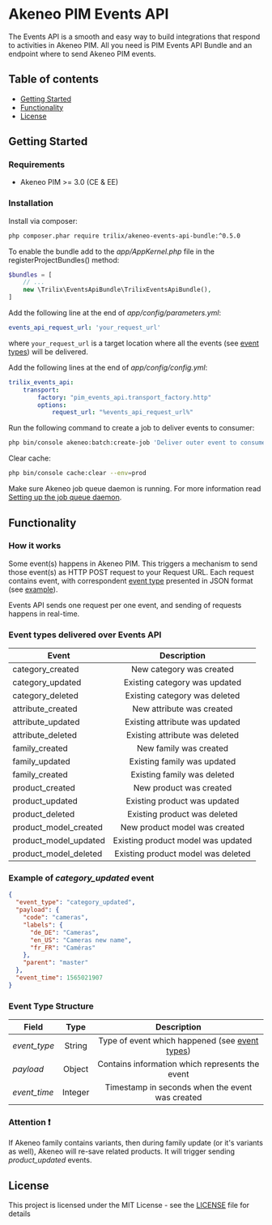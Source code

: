 # Akeneo PIM Events API

The Events API is a smooth and easy way to build integrations that respond to activities in Akeneo PIM. 
All you need is PIM Events API Bundle and an endpoint where to send Akeneo PIM events.

## Table of contents
* [Getting Started](#Getting-Started)
* [Functionality](#Functionality)
* [License](#License)

## Getting Started

### Requirements

* Akeneo PIM >= 3.0 (CE & EE)

### Installation

Install via composer:

```bash
php composer.phar require trilix/akeneo-events-api-bundle:^0.5.0
```

To enable the bundle add to the *app/AppKernel.php* file in the registerProjectBundles() method:

```php
$bundles = [
    // ...
    new \Trilix\EventsApiBundle\TrilixEventsApiBundle(),
]
```

Add the following line at the end of *app/config/parameters.yml*:

```yaml
events_api_request_url: 'your_request_url'
```

where `your_request_url` is a target location where all the events (see [event types](#Event-types-delivered-over-Events-API)) will be delivered.

Add the following lines at the end of *app/config/config.yml*:

```yaml
trilix_events_api:
    transport:
        factory: "pim_events_api.transport_factory.http"
        options:
            request_url: "%events_api_request_url%"
```

Run the following command to create a job to deliver events to consumer:

```bash
php bin/console akeneo:batch:create-job 'Deliver outer event to consumer' deliver_outer_event_to_consumer internal deliver_outer_event_to_consumer
```

Clear cache:

```bash
php bin/console cache:clear --env=prod
```

Make sure Akeneo job queue daemon is running. For more information read [Setting up the job queue daemon](https://docs.akeneo.com/latest/install_pim/manual/daemon_queue.html#setting-up-the-job-queue-daemon).

## Functionality

### How it works

Some event(s) happens in Akeneo PIM. This triggers a mechanism to send those event(s) as HTTP POST request to your Request URL.
Each request contains event, with correspondent [event type](#Event-types-delivered-over-Events-API) presented in JSON format (see [example](#Example-of-*category_updated*-event)).

Events API sends one request per one event, and sending of requests happens in real-time.

### Event types delivered over Events API

| **Event** | **Description** |
| --------------------- |:----------------------------------:|
| category_created      | New category was created           |
| category_updated      | Existing category was updated      |
| category_deleted      | Existing category was deleted      |
| attribute_created     | New attribute was created          |
| attribute_updated     | Existing attribute was updated     |
| attribute_deleted     | Existing attribute was deleted     |
| family_created        | New family was created             |
| family_updated        | Existing family was updated        |
| family_created        | Existing family was deleted        |
| product_created       | New product was created            |
| product_updated       | Existing product was updated       |
| product_deleted       | Existing product was deleted       |
| product_model_created | New product model was created      |
| product_model_updated | Existing product model was updated |
| product_model_deleted | Existing product model was deleted |

### Example of *category_updated* event

```json
{
  "event_type": "category_updated",
  "payload": {
    "code": "cameras",
    "labels": {
      "de_DE": "Cameras",
      "en_US": "Cameras new name",
      "fr_FR": "Caméras"
    },
    "parent": "master"
  },
  "event_time": 1565021907
}
```

### Event Type Structure

| Field        | Type | Description                                                                                 |
| ------------ |:-------:|:----------------------------------------------------------------------------------------:|
| *event_type* | String  | Type of event which happened (see [event types](#Event-types-delivered-over-Events-API)) |
| *payload*    | Object  | Contains information which represents the event                                          |
| *event_time* | Integer | Timestamp in seconds when the event was created                                          |

### Attention :heavy_exclamation_mark:

If Akeneo family contains variants, then during family update (or it's variants as well),
Akeneo will re-save related products. It will trigger sending *product_updated* events.

## License

This project is licensed under the MIT License - see the [LICENSE](LICENSE) file for details
